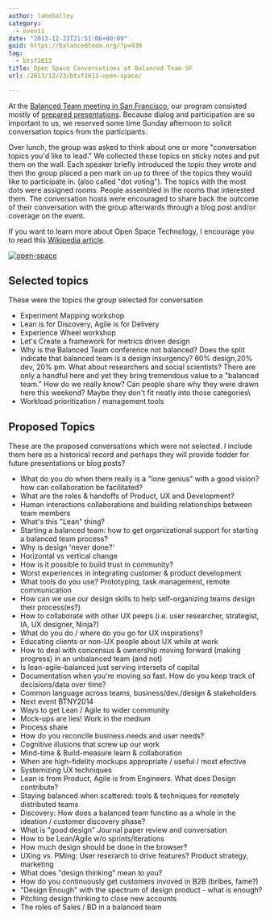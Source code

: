 ```yaml
---
author: lanehalley
category:
  - events
date: "2013-12-23T21:51:06+00:00"
guid: https://balancedteam.org/?p=930
tag:
  - btsf2013
title: Open Space Conversations at Balanced Team SF
url: /2013/12/23/btsf2013-open-space/

---
```

At the [Balanced Team meeting in San Francisco](/2013/09/03/balanced-team-sf-2013-tickets-and-call-for-submissions/ "Balanced Team SF 2013 microsite"), our program consisted mostly of [prepared presentations](http://lanyrd.com/2013/balancedteam/slides/ "Slides from Balanced Team SF 2013"). Because dialog and participation are so important to us, we reserved some time Sunday afternoon to solicit conversation topics from the participants.

Over lunch, the group was asked to think about one or more "conversation topics you'd like to lead." We collected these topics on sticky notes and put them on the wall. Each speaker briefly introduced the topic they wrote and then the group placed a pen mark on up to three of the topics they would like to participate in. (also called "dot voting"). The topics with the most dots were assigned rooms. People assembled in the rooms that interested them. The conversation hosts were encouraged to share back the outcome of their conversation with the group afterwards through a blog post and/or coverage on the event.

If you want to learn more about Open Space Technology, I encourage you to read this [Wikipedia article](http://en.wikipedia.org/wiki/Open_Space_Technology "Open Space Technology on Wikipedia").

[![open-space](/wp-content/uploads/2013/12/open-space.png)](/wp-content/uploads/2013/12/open-space.png)

## Selected topics

These were the topics the group selected for conversation

- Experiment Mapping workshop
- Lean is for Discovery, Agile is for Delivery
- Experience Wheel workshop
- Let's Create a framework for metrics driven design
- Why is the Balanced Team conference not balanced? Does the split indicate that balanced team is a design insurgency? 60% design,20% dev, 20% pm. What about researchers and social scientists? There are only a handful here and yet they bring tremendous value to a "balanced team." How do we really know? Can people share why they were drawn here this weekend? Maybe they don't fit neatly into those categories\
- Workload prioritization / management tools

## Proposed Topics

These are the proposed conversations which were not selected. I include them here as a historical record and perhaps they will provide fodder for future presentations or blog posts?

- What do you do when there really is a "lone genius" with a good vision? how can collaboration be facilitated?
- What are the roles & handoffs of Product, UX and Development?
- Human interactions collaborations and building relationships between team members
- What's this "Lean" thing?
- Starting a balanced team: how to get organizational support for starting a balanced team process?
- Why is design 'never done?'
- Horizontal vs vertical change
- How is it possible to build trust in community?
- Worst experiences in integrating customer & product development
- What tools do you use? Prototyping, task management, remote communication
- How can we use our design skills to help self-organizing teams design their process(es?)
- How to collaborate with other UX peeps (i.e. user researcher, strategist, IA, UX designer, Ninja?)
- What do you do / where do you go for UX inspirations?
- Educating clients or non-UX people about UX while at work
- How to deal with concensus & ownership moving forward (making progress) in an unbalanced team (and not)
- Is lean-agile-balanced just serving intersets of capital
- Documentation when you're moving so fast. How do you keep track of decisions/data over time?
- Common language across teams, business/dev./design & stakeholders
- Next event BTNY2014
- Ways to get Lean / Agile to wider community
- Mock-ups are lies! Work in the medium
- Process share
- How do you reconcile business needs and user needs?
- Cognitive illusions that screw up our work
- Mind-time & Build-measure learn & collaboration
- When are high-fidelity mockups appropriate / useful / most efective
- Systemizing UX techniques
- Lean is from Product, Agile is from Engineers. What does Design contribute?
- Staying balanced when scattered: tools & techniques for remotely distributed teams
- Discovery: How does a balanced team functino as a whole in the ideation / customer discovery phase?
- What is "good design" Journal paper review and conversation
- How to be Lean/Agile w/o sprints/iterations
- How much design should be done in the browser?
- UXing vs. PMing: User reserarch to drive features? Product strategy, marketing
- What does "design thinking" mean to you?
- How do you continuously get customers invoved in B2B (bribes, fame?)
- "Design Enough" with the spectrum of design product - what is enough?
- Pitching design thinking to close new accounts
- The roles of Sales / BD in a balanced team
